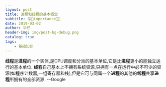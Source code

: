 ```yaml
---
layout: post
title: 进程和线程的基本概念
subtitle: 😝👀importance👀😝
date: 2019-03-02
author: 华仔
header-img: img/post-bg-debug.png
catalog: true
tags:
    - 基础知识
---
```


**线程**是**进程**的一个实体,是CPU调度和分派的基本单位,它是比**进程**更小的能独立运行的基本单位. **线程**自己基本上不拥有系统资源,只拥有一点在运行中必不可少的资源(如程序计数器,一组寄存器和栈),但是它可与同属一个**进程**的其他的**线程**共享**进程**所拥有的全部资源. --Google

